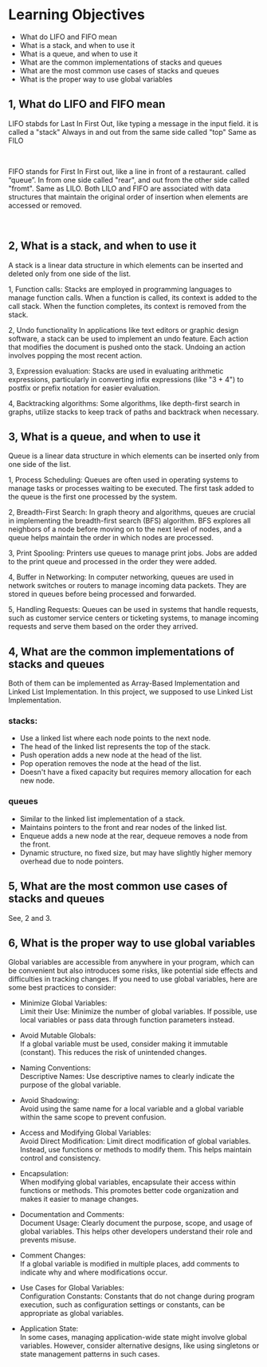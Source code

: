 # Learning Objectives

- What do LIFO and FIFO mean
- What is a stack, and when to use it
- What is a queue, and when to use it
- What are the common implementations of stacks and queues
- What are the most common use cases of stacks and queues
- What is the proper way to use global variables

## 1, What do LIFO and FIFO mean

LIFO stabds for Last In First Out, like typing a message in the input field. it is called a "stack"
Always in and out from the same side called "top"
Same as FILO

<br>

FIFO stands for First In First out, like a line in front of a restaurant. called “queue”. In from one side called "rear", and out from the other side called "fromt".
Same as LILO.
Both LILO and FIFO are associated with data structures that maintain the original order of insertion when elements are accessed or removed.

<br>

## 2, What is a stack, and when to use it
 A stack is a linear data structure in which elements can be inserted and deleted only from one side of the list.

 1, Function calls: 
  Stacks are employed in programming languages to manage function calls. When a function is called, its context is added to the call stack. When the function completes, its context is removed from the stack.

 2, Undo functionality
  In applications like text editors or graphic design software, a stack can be used to implement an undo feature. Each action that modifies the document is pushed onto the stack. Undoing an action involves popping the most recent action.

 3, Expression evaluation:
  Stacks are used in evaluating arithmetic expressions, particularly in converting infix expressions (like "3 + 4") to postfix or prefix notation for easier evaluation.

 4, Backtracking algorithms:
 Some algorithms, like depth-first search in graphs, utilize stacks to keep track of paths and backtrack when necessary.

## 3, What is a queue, and when to use it
Queue is a linear data structure in which elements can be inserted only from one side of the list.

 1, Process Scheduling:
  Queues are often used in operating systems to manage tasks or processes waiting to be executed. The first task added to the queue is the first one processed by the system.

 2, Breadth-First Search:
  In graph theory and algorithms, queues are crucial in implementing the breadth-first search (BFS) algorithm. BFS explores all neighbors of a node before moving on to the next level of nodes, and a queue helps maintain the order in which nodes are processed.

 3, Print Spooling:
  Printers use queues to manage print jobs. Jobs are added to the print queue and processed in the order they were added.

 4, Buffer in Networking:
  In computer networking, queues are used in network switches or routers to manage incoming data packets. They are stored in queues before being processed and forwarded.

 5, Handling Requests:
  Queues can be used in systems that handle requests, such as customer service centers or ticketing systems, to manage incoming requests and serve them based on the order they arrived.

## 4, What are the common implementations of stacks and queues

Both of them can be implemented as Array-Based Implementation and Linked List Implementation.
In this project, we supposed to use Linked List Implementation.

### stacks:
- Use a linked list where each node points to the next node.
- The head of the linked list represents the top of the stack.
- Push operation adds a new node at the head of the list.
- Pop operation removes the node at the head of the list.
- Doesn't have a fixed capacity but requires memory allocation for each new node.

### queues
- Similar to the linked list implementation of a stack.
- Maintains pointers to the front and rear nodes of the linked list.
- Enqueue adds a new node at the rear, dequeue removes a node from the front.
- Dynamic structure, no fixed size, but may have slightly higher memory overhead due to node pointers.

## 5, What are the most common use cases of stacks and queues

See, 2 and 3.

## 6, What is the proper way to use global variables

Global variables are accessible from anywhere in your program, which can be convenient but also introduces some risks, like potential side effects and difficulties in tracking changes. If you need to use global variables, here are some best practices to consider:

- Minimize Global Variables:<br>
 Limit their Use: Minimize the number of global variables. If possible, use local variables or pass data through function parameters instead.

- Avoid Mutable Globals: <br>
 If a global variable must be used, consider making it immutable (constant). This reduces the risk of unintended changes.

- Naming Conventions:<br>
 Descriptive Names: Use descriptive names to clearly indicate the purpose of the global variable.

- Avoid Shadowing: <br>
 Avoid using the same name for a local variable and a global variable within the same scope to prevent confusion.

- Access and Modifying Global Variables:<br>
 Avoid Direct Modification: Limit direct modification of global variables. Instead, use functions or methods to modify them. This helps maintain control and consistency.

- Encapsulation: <br>
 When modifying global variables, encapsulate their access within functions or methods. This promotes better code organization and makes it easier to manage changes.

- Documentation and Comments:<br>
 Document Usage: Clearly document the purpose, scope, and usage of global variables. This helps other developers understand their role and prevents misuse.

- Comment Changes: <br>
 If a global variable is modified in multiple places, add comments to indicate why and where modifications occur.

- Use Cases for Global Variables:<br>
 Configuration Constants: Constants that do not change during program execution, such as configuration settings or constants, can be appropriate as global variables.

- Application State: <br>
 In some cases, managing application-wide state might involve global variables. However, consider alternative designs, like using singletons or state management patterns in such cases.
